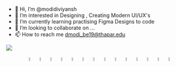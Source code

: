 - 👋 Hi, I’m @modidiviyansh
- 👀 I’m interested in Designing , Creating Modern UI/UX's
- 🌱 I’m currently learning practising Figma Designs to code
- 💞️ I’m looking to collaborate on ...
- 📫 How to reach me dmodi_be19@thapar.edu

![](https://visitor-badge.glitch.me/badge?page_id=modidiviyansh)

<p align="center">
  <img src="https://seeklogo.com/images/P/python-logo-A32636CAA3-seeklogo.com.png" alt="python-logo" height="5%" width="5%">
  <img src="https://seeklogo.com/images/V/visual-studio-code-logo-449D71944F-seeklogo.com.png" alt="vscode-logo" height="5%" width="5%">
  <img src="https://seeklogo.com/images/G/github-logo-7880D80B8D-seeklogo.com.png" alt="github-logo" height="5%" width="5%">
  <img src="https://seeklogo.com/images/L/Linux_Tux-logo-DA252F3C21-seeklogo.com.png" alt="linux-logo" height="5%" width="5%">  
  <img src="https://seeklogo.com/images/C/c-logo-1B1817C041-seeklogo.com.png" alt="cpp-logo" height="5%" width="5%">
  <img src="https://seeklogo.com/images/H/html5-logo-EF92D240D7-seeklogo.com.png" alt="html-logo" height="5%" width="5%">
  <img src="https://seeklogo.com/images/C/css3-logo-8724075274-seeklogo.com.png" alt="css-logo" height="5%" width="5%">
  <img src="https://seeklogo.com/images/B/bootstrap-logo-3C30FB2A16-seeklogo.com.png" alt="bootstrap-logo" height="5%" width="5%">
  <img src="https://seeklogo.com/images/J/java-logo-7F8B35BAB3-seeklogo.com.png" alt="java-logo" height="5%" width="5%">
  <img src="https://seeklogo.com/images/R/react-logo-7B3CE81517-seeklogo.com.png" alt="react-logo" height="5%" width="5%">
  <img src="https://seeklogo.com/images/N/nodejs-logo-D26404F360-seeklogo.com.png" alt="nodejs-logo" height="5%" width="5%">
  <img src="https://seeklogo.com/images/J/javascript-js-logo-2949701702-seeklogo.com.png" alt="js-logo" height="5%" width="5%">
  <img src="https://upload.wikimedia.org/wikipedia/commons/a/ae/Keras_logo.svg" alt="keras-logo" height="5%" width="5%">
  <img src="https://seeklogo.com/images/T/tensorflow-logo-02FCED4F98-seeklogo.com.png" alt="tensorflow-logo" height="5%" width="5%">
</p>

<!---
modidiviyansh/modidiviyansh is a ✨ special ✨ repository because its `README.md` (this file) appears on your GitHub profile.
You can click the Preview link to take a look at your changes.
--->
